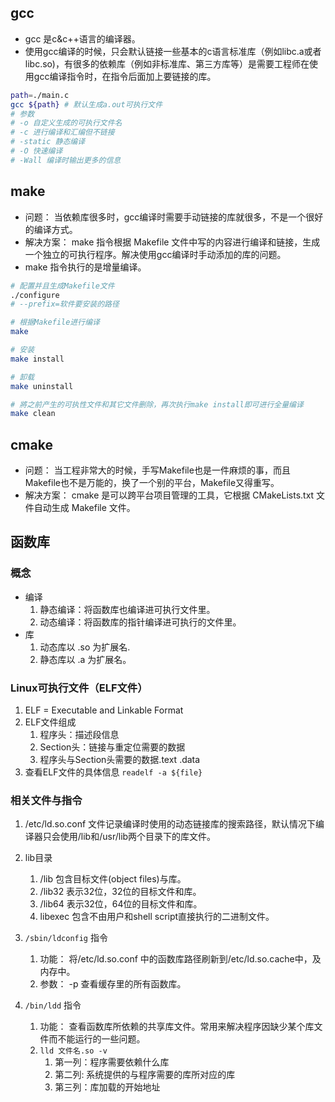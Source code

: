 ## gcc
- gcc 是c&c++语言的编译器。
- 使用gcc编译的时候，只会默认链接一些基本的c语言标准库（例如libc.a或者libc.so)，有很多的依赖库（例如非标准库、第三方库等）是需要工程师在使用gcc编译指令时，在指令后面加上要链接的库。
```bash
path=./main.c
gcc ${path} # 默认生成a.out可执行文件
# 参数
# -o 自定义生成的可执行文件名
# -c 进行编译和汇编但不链接
# -static 静态编译
# -O 快速编译
# -Wall 编译时输出更多的信息
```

## make
- 问题： 当依赖库很多时，gcc编译时需要手动链接的库就很多，不是一个很好的编译方式。
- 解决方案： make 指令根据 Makefile 文件中写的内容进行编译和链接，生成一个独立的可执行程序。解决使用gcc编译时手动添加的库的问题。
- make 指令执行的是增量编译。
```bash
# 配置并且生成Makefile文件
./configure
# --prefix=软件要安装的路径

# 根据Makefile进行编译 
make

# 安装
make install

# 卸载
make uninstall

# 將之前产生的可执性文件和其它文件删除，再次执行make install即可进行全量编译
make clean 
```

## cmake
- 问题： 当工程非常大的时候，手写Makefile也是一件麻烦的事，而且Makefile也不是万能的，换了一个别的平台，Makefile又得重写。
- 解决方案： cmake 是可以跨平台项目管理的工具，它根据 CMakeLists.txt 文件自动生成 Makefile 文件。

## 函数库
### 概念
- 编译
    1. 静态编译：将函数库也编译进可执行文件里。
    2. 动态编译：将函数库的指针编译进可执行的文件里。
- 库
    1. 动态库以 .so 为扩展名.
    2. 静态库以 .a 为扩展名。

### Linux可执行文件（ELF文件）
1. ELF = Executable and Linkable Format
2. ELF文件组成
    1. 程序头：描述段信息
    2. Section头：链接与重定位需要的数据
    3. 程序头与Section头需要的数据.text .data
1. 查看ELF文件的具体信息 `` readelf -a ${file} ``



### 相关文件与指令
1. /etc/ld.so.conf 文件记录编译时使用的动态链接库的搜索路径，默认情况下编译器只会使用/lib和/usr/lib两个目录下的库文件。

2. lib目录
    1. /lib 包含目标文件(object files)与库。
    2. /lib32 表示32位，32位的目标文件和库。
    3. /lib64 表示32位，64位的目标文件和库。
    4. libexec 包含不由用户和shell script直接执行的二进制文件。

3. `` /sbin/ldconfig `` 指令
    1. 功能： 将/etc/ld.so.conf 中的函数库路径刷新到/etc/ld.so.cache中，及内存中。
    2. 参数： -p 查看缓存里的所有函数库。

4. `` /bin/ldd ``  指令
    1. 功能： 查看函数库所依赖的共享库文件。常用来解决程序因缺少某个库文件而不能运行的一些问题。
    2. `` lld 文件名.so -v ``
        1. 第一列：程序需要依赖什么库 
        2. 第二列: 系统提供的与程序需要的库所对应的库 
        3. 第三列：库加载的开始地址


